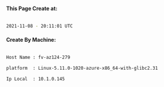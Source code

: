 
   
#### This Page Create at:

```bash

2021-11-08 - 20:11:01 UTC

```

#### Create By Machine:

```bash

Host Name : fv-az124-279

platform  : Linux-5.11.0-1020-azure-x86_64-with-glibc2.31

Ip Local  : 10.1.0.145

```

